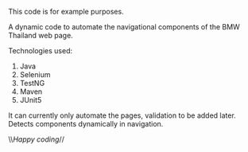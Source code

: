 This code is for example purposes.

A dynamic code to automate the navigational components of the BMW Thailand web page.

Technologies used:
1. Java
2. Selenium
3. TestNG
4. Maven
5. JUnit5

It can currently only automate the pages, validation to be added later.
Detects components dynamically in navigation.

\\\\*Happy coding*//
